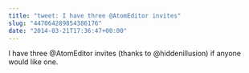 ```yaml
---
title: "tweet: I have three @AtomEditor invites"
slug: "447064289854386176"
date: "2014-03-21T17:36:47+00:00"
---
```

I have three @AtomEditor invites (thanks to @hiddenillusion) if anyone would like one.